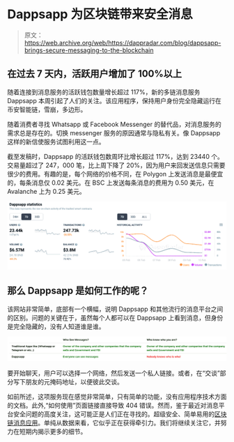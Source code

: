 # Dappsapp 为区块链带来安全消息

> 原文：<https://web.archive.org/web/https://dappradar.com/blog/dappsapp-brings-secure-messaging-to-the-blockchain>

## 在过去 7 天内，活跃用户增加了 100%以上

随着连接到消息服务的活跃钱包数量增长超过 117%，新的多链消息服务 Dappsapp 本周引起了人们的关注。该应用程序，保持用户身份完全隐藏运行在币安智能链，雪崩，多边形。

随着消费者寻找 Whatsapp 或 Facebook Messenger 的替代品，对消息服务的需求总是存在的。切换 messenger 服务的原因通常与隐私有关。像 Dappsapp 这样的新信使服务试图利用这一点。

截至发稿时，Dappsapp 的活跃钱包数周环比增长超过 117%，达到 23440 个。交易量超过了 247，000 笔，比上周下降了 20%，因为用户来回发送信息只需要很少的费用。有趣的是，每个网络的价格不同，在 Polygon 上发送消息是最便宜的，每条消息仅 0.02 美元。在 BSC 上发送每条消息的费用为 0.50 美元，在 Avalanche 上为 0.25 美元。

![](img/18102eb39c1fe6461a11075dba9552fb.png)

## 那么 Dappsapp 是如何工作的呢？

该网站非常简单，底部有一个横幅，说明 Dappsapp 和其他流行的消息平台之间的区别。问题的关键在于，虽然每个人都可以在 Dappsapp 上看到消息，但身份是完全隐藏的，没有人知道谁是谁。

![](img/48affb514b2e42397c47219a0d3ac75f.png)

要开始聊天，用户可以选择一个网络，然后发送一个私人链接。或者，在“交谈”部分写下朋友的元掩码地址，以便彼此交谈。

如前所述，这项服务现在感觉非常简单，只有简单的功能，没有应用程序技术方面的文档。此外,“如何使用”页面链接直接导致 404 错误。然而，鉴于最近对消息平台安全问题的高度关注，这可能正是人们正在寻找的。超级安全、简单易用的[区块链消息应用](https://web.archive.org/web/20220930085955/https://dappradar.com/multichain/social/dappsapp)。单纯从数据来看，它似乎正在获得牵引力。我们将继续关注它，并努力在短期内揭示更多的细节。
